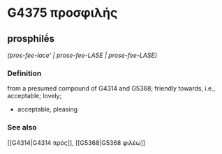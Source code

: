 # G4375 προσφιλής

## prosphilḗs

_(pros-fee-lace' | prose-fee-LASE | prose-fee-LASE)_

### Definition

from a presumed compound of G4314 and G5368; friendly towards, i.e., acceptable; lovely; 

- acceptable, pleasing

### See also

[[G4314|G4314 πρός]], [[G5368|G5368 φιλέω]]
